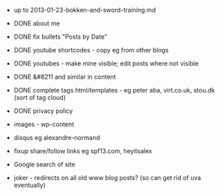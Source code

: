* up to 2013-01-23-bokken-and-sword-training.md

* DONE about me
* DONE fix bullets "Posts by Date"
* DONE youtube shortcodes - copy eg from other blogs
* DONE youtubes - make mine visible; edit posts where not visible
* DONE &#8211 and similar in content
* DONE complete tags html/templates - eg peter aba, virt.co.uk, stou.dk
  (sort of tag cloud)
* DONE privacy policy

* images - wp-content
* disqus eg alexandre-normand
* fixup share/follow links eg spf13.com, heyitsalex
* Google search of site
* joker - redirects on all old www blog posts? (so can get rid of uva
  eventually)
